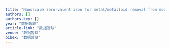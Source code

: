 ```yaml
---
title: "Nanoscale zero-valent iron for metal/metalloid removal from model hydraulic fracturing wastewater"
authors: []
authors-key: []
year: "数据暂缺"
article-link: "数据暂缺"
venue: "数据暂缺"
bibex: "数据暂缺"
---
```

